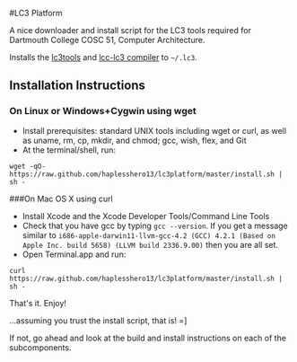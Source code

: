 #LC3 Platform

A nice downloader and install script for the LC3 tools required for Dartmouth College COSC 51, Computer Architecture.

Installs the [lc3tools](https://github.com/haplesshero13/lc3tools) and [lcc-lc3 compiler](https://github.com/haplesshero13/lcc-lc3) to `~/.lc3`.

## Installation Instructions


### On Linux or Windows+Cygwin using wget
* Install prerequisites: standard UNIX tools including wget or curl, as well as uname, rm, cp, mkdir, and chmod; gcc, wish, flex, and Git
* At the terminal/shell, run:

```
wget -qO- https://raw.github.com/haplesshero13/lc3platform/master/install.sh | sh -
```

###On Mac OS X using curl
* Install Xcode and the Xcode Developer Tools/Command Line Tools
* Check that you have gcc by typing `gcc --version`. If you get a message similar to `i686-apple-darwin11-llvm-gcc-4.2 (GCC) 4.2.1 (Based on Apple Inc. build 5658) (LLVM build 2336.9.00)` then you are all set.
* Open Terminal.app and run:

```
curl https://raw.github.com/haplesshero13/lc3platform/master/install.sh | sh -
```

That's it. Enjoy!

...assuming you trust the install script, that is! =]

If not, go ahead and look at the build and install instructions on each of the subcomponents.
